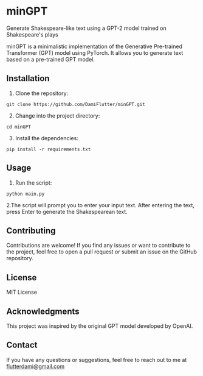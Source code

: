 # minGPT
Generate Shakespeare-like text using a GPT-2 model trained on Shakespeare's plays

minGPT is a minimalistic implementation of the Generative Pre-trained Transformer (GPT) model using PyTorch. It allows you to generate text based on a pre-trained GPT model.

## Installation

1. Clone the repository:

```shell
git clone https://github.com/DamiFlutter/minGPT.git
```
2. Change into the project directory:

```shell
cd minGPT
```
3. Install the dependencies:

```shell
pip install -r requirements.txt
```

## Usage

1. Run the script:

```shell
python main.py
```

2.The script will prompt you to enter your input text. After entering the text, press Enter to generate the Shakespearean text.


## Contributing

Contributions are welcome! If you find any issues or want to contribute to the project, feel free to open a pull request or submit an issue on the GitHub repository.

## License

MIT License

## Acknowledgments

This project was inspired by the original GPT model developed by OpenAI.

## Contact

If you have any questions or suggestions, feel free to reach out to me at flutterdami@gmail.com

